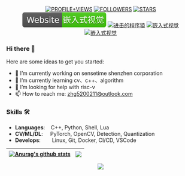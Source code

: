 <p align="center">
    <a href="https://komarev.com/ghpvc/?username=HarleysZhang&label=PROFILE+VIEWS"><img src="https://komarev.com/ghpvc/?username=HarleysZhang&label=PROFILE+VIEWS" alt="PROFILE+VIEWS"></a>
  <a href="https://img.shields.io/github/followers/HarleysZhang?style=social"><img src="https://img.shields.io/github/followers/HarleysZhang?style=social" alt="FOLLOWERS"></a>    
  <a href="https://img.shields.io/github/stars/HarleysZhang?style=social"><img src="https://img.shields.io/github/stars/HarleysZhang?style=social" alt="STARS"></a>
  <a href="http://www.armcvai.com/"><img src="./icons/Website-armcvai-brightgreen.svg", alt="嵌入式视觉"></a>
  <a href="https://www.zhihu.com/people/tang-fen-44-49"><img src="https://img.shields.io/badge/zhihu-知乎-informational" alt="进击的程序猿"></a>
  <a href="https://blog.csdn.net/qq_20986663"><img src="https://img.shields.io/badge/csdn-CSDN-red.svg" alt="嵌入式视觉"></a>
  <a href="https://www.cnblogs.com/armcvai/"><img src="https://img.shields.io/badge/cnblogs-博客园-important.svg" alt="嵌入式视觉"></a>
</p>

### Hi there 👋

Here are some ideas to get you started:
- 🔭 I’m currently working on sensetime shenzhen corporation
- 🌱 I’m currently learning cv、c++、algorithm
- 🤔 I’m looking for help with risc-v
- 📫 How to reach me: zhg5200211@outlook.com

### Skills 🛠️
- **Languages**: &nbsp;&nbsp;                C++, Python, Shell, Lua
- **CV/ML/DL**: &nbsp;&nbsp;&nbsp;           PyTorch, OpenCV, Detection, Quantization
- **Develops**:  &nbsp;&nbsp;&nbsp;&nbsp;    Linux, Git, Docker, CI/CD, VSCode


| <a href="https://github.com/HarleysZhang/github-readme-stats"><img align="center" src="https://github-readme-stats.vercel.app/api?username=HarleysZhang&show_icons=true&include_all_commits=true&theme=buefy&hide_border=true" alt="Anurag's github stats" /></a> | <a href="https://github.com/HarleysZhang/github-readme-stats"><img align="center" src="https://github-readme-stats.vercel.app/api/top-langs/?username=HarleysZhang&theme=buefy&hide_border=true" /></a> |
| ------------- | ------------- |

<!-- GitHub Activity Graph -->
<div align="center"><img height="290px" src="https://activity-graph.herokuapp.com/graph?username=HarleysZhang&theme=dracula" /></div>
